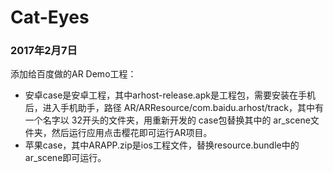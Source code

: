 # Cat-Eyes

### 2017年2月7日

添加给百度做的AR Demo工程：

- 安卓case是安卓工程，其中arhost-release.apk是工程包，需要安装在手机后，进入手机助手，路径 AR/ARResource/com.baidu.arhost/track，其中有一个名字以 32开头的文件夹，用重新开发的 case包替换其中的 ar_scene文件夹，然后运行应用点击樱花即可运行AR项目。
- 苹果case，其中ARAPP.zip是ios工程文件，替换resource.bundle中的ar_scene即可运行。